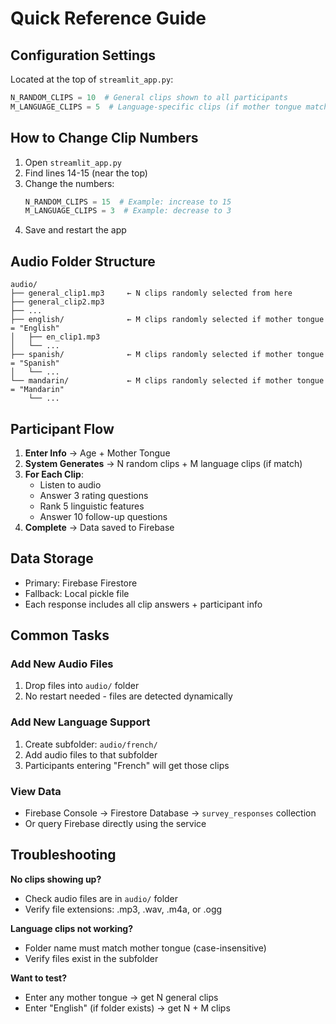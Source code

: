 # Quick Reference Guide

## Configuration Settings

Located at the top of `streamlit_app.py`:

```python
N_RANDOM_CLIPS = 10  # General clips shown to all participants
M_LANGUAGE_CLIPS = 5  # Language-specific clips (if mother tongue matches)
```

## How to Change Clip Numbers

1. Open `streamlit_app.py`
2. Find lines 14-15 (near the top)
3. Change the numbers:
   ```python
   N_RANDOM_CLIPS = 15  # Example: increase to 15
   M_LANGUAGE_CLIPS = 3  # Example: decrease to 3
   ```
4. Save and restart the app

## Audio Folder Structure

```
audio/
├── general_clip1.mp3     ← N clips randomly selected from here
├── general_clip2.mp3
├── ...
├── english/              ← M clips randomly selected if mother tongue = "English"
│   ├── en_clip1.mp3
│   └── ...
├── spanish/              ← M clips randomly selected if mother tongue = "Spanish"
│   └── ...
└── mandarin/             ← M clips randomly selected if mother tongue = "Mandarin"
    └── ...
```

## Participant Flow

1. **Enter Info** → Age + Mother Tongue
2. **System Generates** → N random clips + M language clips (if match)
3. **For Each Clip**:
   - Listen to audio
   - Answer 3 rating questions
   - Rank 5 linguistic features
   - Answer 10 follow-up questions
4. **Complete** → Data saved to Firebase

## Data Storage

- Primary: Firebase Firestore
- Fallback: Local pickle file
- Each response includes all clip answers + participant info

## Common Tasks

### Add New Audio Files
1. Drop files into `audio/` folder
2. No restart needed - files are detected dynamically

### Add New Language Support
1. Create subfolder: `audio/french/`
2. Add audio files to that subfolder
3. Participants entering "French" will get those clips

### View Data
- Firebase Console → Firestore Database → `survey_responses` collection
- Or query Firebase directly using the service

## Troubleshooting

**No clips showing up?**
- Check audio files are in `audio/` folder
- Verify file extensions: .mp3, .wav, .m4a, or .ogg

**Language clips not working?**
- Folder name must match mother tongue (case-insensitive)
- Verify files exist in the subfolder

**Want to test?**
- Enter any mother tongue → get N general clips
- Enter "English" (if folder exists) → get N + M clips
